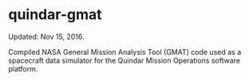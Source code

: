 # quindar-gmat
Updated: Nov 15, 2016.

Compiled NASA General Mission Analysis Tool (GMAT) code used as a spacecraft data simulator for the Quindar Mission Operations software platform.
